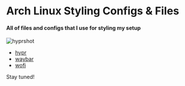 # Arch Linux Styling Configs & Files

#### All of files and configs that I use for styling my setup

![hyprshot](https://github.com/user-attachments/assets/d44a67a7-28d1-4dde-80d1-667f65d361a2)

- [hypr](https://github.com/dramiajr/Arch-/tree/main/hypr)  
- [waybar](https://github.com/dramiajr/Arch-/tree/main/waybar)  
- [wofi](https://github.com/dramiajr/Arch-/tree/main/wofi)


Stay tuned!


